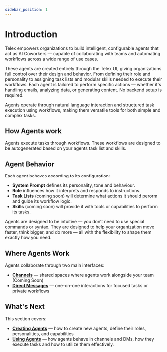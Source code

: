 ```yaml
---
sidebar_position: 1
---
```


# Introduction

Telex empowers organizations to build intelligent, configurable agents that act as AI Coworkers — capable of collaborating with teams and automating workflows across a wide range of use cases.

These agents are created entirely through the Telex UI, giving organizations full control over their design and behavior. From defining their role and personality to assigning task lists and modular skills needed to execute their workflows. Each agent is tailored to perform specific actions — whether it's handling emails, analyzing data, or generating content. No backend setup is required.

Agents operate through natural language interaction and structured task execution using workflows, making them versatile tools for both simple and complex tasks.

## How Agents work
Agents execute tasks through workflows. These workflows are designed to be autogenerated based on your agents task list and skills.

## Agent Behavior

Each agent behaves according to its configuration:
- **System Prompt** defines its personality, tone and behaviour.
- **Role** influences how it interprets and responds to instructions.
- **Task Lists** (coming soon) will determine what actions it should perorm and guide its workflow logic.
- **Skills** (coming soon) will provide it with tools or capabilities to perform its tasks.

Agents are designed to be intuitive — you don’t need to use special commands or syntax. They are designed to help your organization move faster, think bigger, and do more — all with the flexibility to shape them exactly how you need.

## Where Agents Work

Agents collaborate through two main interfaces:
- **[Channels](../using-telex/workspace/channels)** — shared spaces where agents work alongside your team (Coming Soon)
- **[Direct Messages](../using-telex/workspace/direct-messages)** — one-on-one interactions for focused tasks or private workflows

## What's Next

This section covers:
- **[Creating Agents](./creating-agent/overview.md)** — how to create new agents, define their roles, personalities, and capabilities
- **[Using Agents](./using-agent/overview.md)** — how agents behave in channels and DMs, how they execute tasks and how to utilize them effectively.

